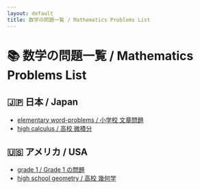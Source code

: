 ```yaml
---
layout: default
title: 数学の問題一覧 / Mathematics Problems List
---
```


# 📚 数学の問題一覧 / Mathematics Problems List

## 🇯🇵 日本 / Japan
- [elementary word-problems / 小学校 文章問題](./japan/elementary/Shin-Shogaku-stage3/word-problems/index.html)
- [high calculus / 高校 微積分](./japan/high/calculus/problem1.md)

## 🇺🇸 アメリカ / USA
- [grade 1 / Grade 1 の問題](./usa/grade1/problem1.md)
- [high school geometry / 高校 幾何学](./usa/high/geometry/problem1.md)
